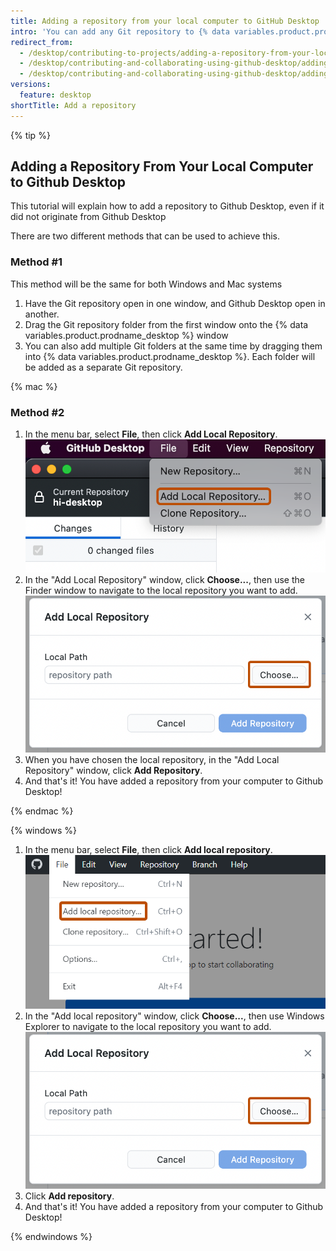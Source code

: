 ```yaml
---
title: Adding a repository from your local computer to GitHub Desktop
intro: 'You can add any Git repository to {% data variables.product.prodname_desktop %}, even if it''s not a {% data variables.product.prodname_dotcom %} repository.'
redirect_from:
  - /desktop/contributing-to-projects/adding-a-repository-from-your-local-computer-to-github-desktop
  - /desktop/contributing-and-collaborating-using-github-desktop/adding-a-repository-from-your-local-computer-to-github-desktop
  - /desktop/contributing-and-collaborating-using-github-desktop/adding-and-cloning-repositories/adding-a-repository-from-your-local-computer-to-github-desktop
versions:
  feature: desktop
shortTitle: Add a repository
---
```

{% tip %}

## Adding a Repository From Your Local Computer to Github Desktop

This tutorial will explain how to add a repository to Github Desktop, even if it did not originate from Github Desktop

There are two different methods that can be used to achieve this.

### Method #1

This method will be the same for both Windows and Mac systems

1) Have the Git repository open in one window, and Github Desktop open in another.
2) Drag the Git repository folder from the first window onto the {% data variables.product.prodname_desktop %} window
3) You can also add multiple Git folders at the same time by dragging them into {% data variables.product.prodname_desktop %}. Each folder will be added as a separate Git repository.
 

{% mac %}

### Method #2

1. In the menu bar, select **File**, then click **Add Local Repository**.
   ![Screenshot of the menu bar on a Mac. The "File" dropdown menu is open, and an option labeled "Add Local Repository" is highlighted with an orange outline.](/assets/images/help/desktop/add-local-repository-mac.png)
2. In the "Add Local Repository" window, click **Choose...**, then use the Finder window to navigate to the local repository you want to add.
   ![Screenshot of the "Add Local Repository" window. Next to the "repository path" field, a button, labeled "Choose", is highlighted with an orange outline.](/assets/images/help/desktop/add-repo-choose-button-mac.png)
3. When you have chosen the local repository, in the "Add Local Repository" window, click **Add Repository**.
4. And that's it! You have added a repository from your computer to Github Desktop!

{% endmac %}

{% windows %}

1. In the menu bar, select **File**, then click **Add local repository**.
   ![Screenshot of the menu bar on Windows. The "File" dropdown menu is open, and an option labeled "Add local repository" is highlighted with an orange outline.](/assets/images/help/desktop/add-local-repository-windows.png)
1. In the "Add local repository" window, click **Choose...**, then use Windows Explorer to navigate to the local repository you want to add.
   ![Screenshot of the "Add local repository" window. Next to the "repository path" field, a button, labeled "Choose", is highlighted with an orange outline.](/assets/images/help/desktop/add-repo-choose-button-mac.png)
1. Click **Add repository**.
1. And that's it! You have added a repository from your computer to Github Desktop!

{% endwindows %}
